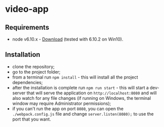 # video-app

## Requirements
- node v6.10.x - [Download](https://nodejs.org/en/download/) (tested with 6.10.2 on Win10).

## Installation
- clone the repository;
- go to the project folder;
- from a terminal run `npm install` - this will install all the project dependencies;
- after the installation is complete run `npm run start` - this will start a dev-server that will serve the application on `http://localhost:8080` and will also watch for any file changes (if running on Windows, the terminal window may require Administrator permissions);
- if you can't run the app on port `8080`, you can open the `./webpack.config.js` file and change `server.listen(8080);` to use the port that you want. 

